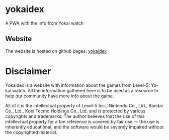 # yokaidex

A PWA with the info from Yokai watch

## Website

The website is hosted on github pages: [yokaidex](https://joaopedrodcf.github.io/yokaidex)

# Disclaimer
Yokaidex is a website with information about the games from Level-5: Yo-kai watch. All the information gathered here is to be used as a resource to help our community have more info about the game.

All of it is the intellectual property of  Level-5 Inc., Nintendo Co., Ltd., Bandai Co., Ltd., Koei Tecmo Holdings Co., Ltd. and is protected by various copyrights and trademarks. The author believes that the use of this intellectual property for a fan reference is covered by fair use — the use is inherently educational, and the software would be severely impaired without the copyrighted material.